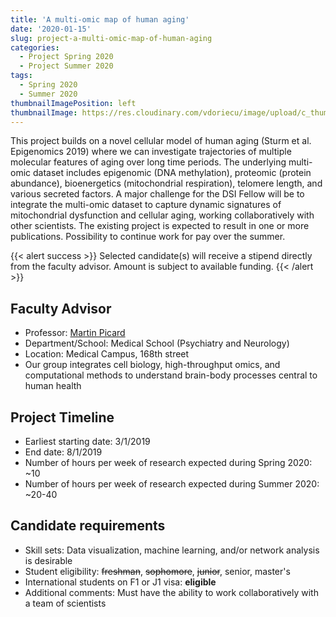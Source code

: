 ```yaml
---
title: 'A multi-omic map of human aging'
date: '2020-01-15'
slug: project-a-multi-omic-map-of-human-aging
categories:
  - Project Spring 2020
  - Project Summer 2020
tags:
  - Spring 2020
  - Summer 2020
thumbnailImagePosition: left
thumbnailImage: https://res.cloudinary.com/vdoriecu/image/upload/c_thumb,w_200,g_face/v1579384440/elderly_dxczvo.png
---
```

This project builds on a novel cellular model of human aging (Sturm et al. Epigenomics 2019) where we can investigate trajectories of multiple molecular features of aging over long time periods. The underlying multi-omic dataset includes epigenomic (DNA methylation), proteomic (protein abundance), bioenergetics (mitochondrial respiration), telomere length, and various secreted factors. A major challenge for the DSI Fellow will be to integrate the multi-omic dataset to capture dynamic signatures of mitochondrial dysfunction and cellular aging, working collaboratively with other scientists. The existing project is expected to result in one or more publications. Possibility to continue work for pay over the summer.

<!--more-->

{{< alert success >}}
Selected candidate(s) will receive a stipend directly from the faculty advisor. Amount is subject to available funding.
{{< /alert >}}

## Faculty Advisor
+ Professor: [Martin Picard](http://www.picardlab.org/members.html)
+ Department/School: Medical School (Psychiatry and Neurology)
+ Location: Medical Campus, 168th street
+ Our group integrates cell biology, high-throughput omics, and computational methods to understand brain-body processes central to human health

## Project Timeline
+ Earliest starting date: 3/1/2019
+ End date: 8/1/2019
+ Number of hours per week of research expected during Spring 2020: ~10
+ Number of hours per week of research expected during Summer 2020: ~20-40

## Candidate requirements
+ Skill sets: Data visualization, machine learning, and/or network analysis is desirable
+ Student eligibility: ~~freshman~~, ~~sophomore~~, ~~junior~~, senior, master's
+ International students on F1 or J1 visa: **eligible**
+ Additional comments: Must have the ability to work collaboratively with a team of scientists

